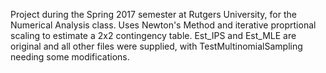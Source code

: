 Project during the Spring 2017 semester at Rutgers University, for the Numerical Analysis class. Uses Newton's Method and iterative proprtional scaling to estimate a 2x2 contingency table. Est_IPS and Est_MLE are original and all other files were supplied, with TestMultinomialSampling needing some modifications.
